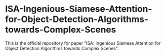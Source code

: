 # ISA-Ingenious-Siamese-Attention-for-Object-Detection-Algorithms-towards-Complex-Scenes
This is the official repository for paper "ISA: Ingenious Siamese Attention for Object Detection Algorithms towards Complex Scenes".
